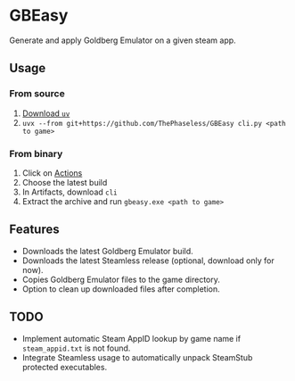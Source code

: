 # GBEasy

Generate and apply Goldberg Emulator on a given steam app.

## Usage

### From source
1. [Download `uv`](https://docs.astral.sh/uv/getting-started/installation/)
2. `uvx --from git+https://github.com/ThePhaseless/GBEasy cli.py <path to game>`

### From binary
1. Click on [Actions](https://github.com/ThePhaseless/GBEasy/actions)
2. Choose the latest build
3. In Artifacts, download `cli`
4. Extract the archive and run `gbeasy.exe <path to game>`


## Features

- Downloads the latest Goldberg Emulator build.
- Downloads the latest Steamless release (optional, download only for now).
- Copies Goldberg Emulator files to the game directory.
- Option to clean up downloaded files after completion.

## TODO

- Implement automatic Steam AppID lookup by game name if `steam_appid.txt` is not found.
- Integrate Steamless usage to automatically unpack SteamStub protected executables.

